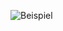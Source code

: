 ![Beispiel](https://raw.githubusercontent.com/GodnessBuddy/Grundlagen-java-team-2/gh-pages/Lösungen/images/PogO-transparent.png)